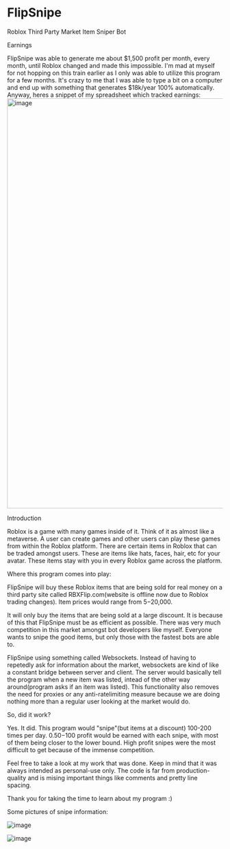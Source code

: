 # FlipSnipe
Roblox Third Party Market Item Sniper Bot

Earnings

FlipSnipe was able to generate me about $1,500 profit per month, every month, until Roblox changed and made this impossible. I'm mad at myself for not hopping on this train earlier as I only was able to utilize this program for a few months. It's crazy to me that I was able to type a bit on a computer and end up with something that generates $18k/year 100% automatically. Anyway, heres a snippet of my spreadsheet which tracked earnings: 
<img width="955" alt="image" src="https://github.com/DrewStewart7/FlipSnipe/assets/114938193/4a5a6b7a-23d7-4bd5-8b3b-7691805c6d64">


Introduction 

Roblox is a game with many games inside of it. Think of it as almost like a metaverse. A user can create games and other users can play these games from within the Roblox platform. There are certain items in Roblox that can be traded amongst users. These are items like hats, faces, hair, etc for your avatar. These items stay with you in every Roblox game across the platform.

Where this program comes into play:

FlipSnipe will buy these Roblox items that are being sold for real money on a third party site called RBXFlip.com(website is offline now due to Roblox trading changes). Item prices would range from $5-$20,000.

It will only buy the items that are being sold at a large discount. It is because of this that FlipSnipe must be as efficient as possible. There was very much competition in this market amongst bot developers like myself. Everyone wants to snipe the good items, but only those with the fastest bots are able to.

FlipSnipe using something called Websockets. Instead of having to repetedly ask for information about the market, websockets are kind of like a constant bridge between server and client. The server would basically tell the program when a new item was listed, intead of the other way around(program asks if an item was listed). This functionality also removes the need for proxies or any anti-ratelimiting measure because we are doing nothing more than a regular user looking at the market would do.

So, did it work?

Yes. It did. This program would "snipe"(but items at a discount) 100-200 times per day. $0.50-$100 profit would be earned with each snipe, with most of them being closer to the lower bound. High profit snipes were the most difficult to get because of the immense competition.

Feel free to take a look at my work that was done. Keep in mind that it was always intended as personal-use only. The code is far from production-quality and is mising important things like comments and pretty line spacing.

Thank you for taking the time to learn about my program :)

Some pictures of snipe information:

![image](https://github.com/DrewStewart7/FlipSnipe/assets/114938193/4a4ce005-e4eb-4a1a-96cb-410df2070789)

![image](https://github.com/DrewStewart7/FlipSnipe/assets/114938193/bec14c72-e49d-4bfc-8fcd-1b5e7b6b9e8a)

